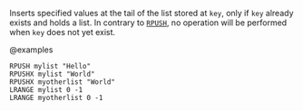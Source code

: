 Inserts specified values at the tail of the list stored at `key`, only if `key`
already exists and holds a list.
In contrary to [`RPUSH`](./rpush), no operation will be performed when `key` does not yet
exist.

@examples

```cli
RPUSH mylist "Hello"
RPUSHX mylist "World"
RPUSHX myotherlist "World"
LRANGE mylist 0 -1
LRANGE myotherlist 0 -1
```


